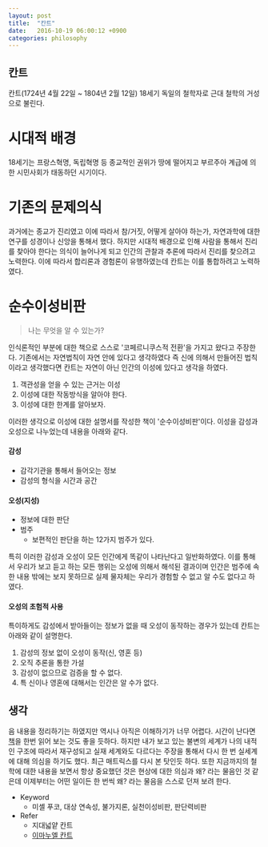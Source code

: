 ```yaml
---
layout: post
title:  "칸트"
date:   2016-10-19 06:00:12 +0900
categories: philosophy
---
```


## 칸트
칸트(1724년 4월 22일 ~ 1804년 2월 12일) 18세기 독일의 철학자로 근대 철학의 거성으로 불린다.

# 시대적 배경

18세기는 프랑스혁명, 독립혁명 등 종교적인 권위가 땅에 떨어지고 부르주아 계급에 의한 시민사회가 태동하던 시기이다.

# 기존의 문제의식

과거에는 종교가 진리였고 이에 따라서 참/거짓, 어떻게 살아야 하는가, 자연과학에 대한 연구를 성경이나 신앙을 통해서 했다. 하지만 시대적 배경으로 인해 사람을 통해서 진리를 찾아야 한다는 의식이 늘어나게 되고 인간의 관찰과 추론에 따라서 진리를 찾으려고 노력한다.
이에 따라서 합리론과 경험론이 유행하였는데 칸트는 이를 통합하려고 노력하였다.

# 순수이성비판

> 나는 무엇을 알 수 있는가?

인식론적인 부분에 대한 책으로 스스로 '코페르니쿠스적 전환'을 가지고 왔다고 주장한다.
기존에서는 자연법칙이 자연 안에 있다고 생각하였다 즉 신에 의해서 만들어진 법칙이라고 생각했다면 칸트는 자연이 아닌 인간의 이성에 있다고 생각을 하였다.

1. 객관성을 얻을 수 있는 근거는 이성
2. 이성에 대한 작동방식을 알아야 한다.
3. 이성에 대한 한계를 알아보자.

이러한 생각으로 이성에 대한 설명서를 작성한 책이 '순수이성비판'이다. 이성을 감성과 오성으로 나누었는데 내용을 아래와 같다.

#### 감성

- 감각기관을 통해서 들어오는 정보
- 감성의 형식을 시간과 공간

#### 오성(지성)

- 정보에 대한 판단
- 범주
  - 보편적인 판단을 하는 12가지 범주가 있다.

특히 이러한 감성과 오성이 모든 인간에게 똑같이 나타난다고 일반화하였다.
이를 통해서 우리가 보고 듣고 하는 모든 행위는 오성에 의해서 해석된 결과이며 인간은 범주에 속한 내용 밖에는 보지 못하므로 실제 물자체는 우리가 경험할 수 없고 알 수도 없다고 하였다.

#### 오성의 초험적 사용

특이하게도 감성에서 받아들이는 정보가 없을 때 오성이 동작하는 경우가 있는데 칸트는 아래와 같이 설명한다.

1. 감성의 정보 없이 오성이 동작(신, 영혼 등)
2. 오직 추론을 통한 가설
3. 감성이 없으므로 검증을 할 수 없다.
4. 특 신이나 영혼에 대해서는 인간은 알 수가 없다.

## 생각

음 내용을 정리하기는 하였지만 역시나 아직은 이해하기가 너무 어렵다. 시간이 난다면 [책](http://book.naver.com/bookdb/book_detail.nhn?bid=4774202)을 한번 읽어 보는 것도 좋을 듯하다. 하지만 내가 보고 있는 불변의 세계가 나의 내적인 구조에 따라서 재구성되고 실재 세계와도 다르다는 주장을 통해서 다시 한 번 실세계에 대해 의심을 하기도 했다. 최근 매트릭스를 다시 본 탓인듯 하다. 또한 지금까지의 철학에 대한 내용을 보면서 항상 중요했던 것은 현상에 대한 의심과 왜? 라는 물음인 것 같은데 이제부터는 어떤 일이든 한 번씩 왜? 라는 물음을 스스로 던져 보려 한다.

- Keyword
  - 미셸 푸코, 대상 연속성, 불가지론, 실천이성비판, 판단력비판
- Refer
  - 지대넓얕 칸트
  - [이마누엘 칸트](https://ko.wikipedia.org/wiki/%EC%9D%B4%EB%A7%88%EB%88%84%EC%97%98_%EC%B9%B8%ED%8A%B8)

